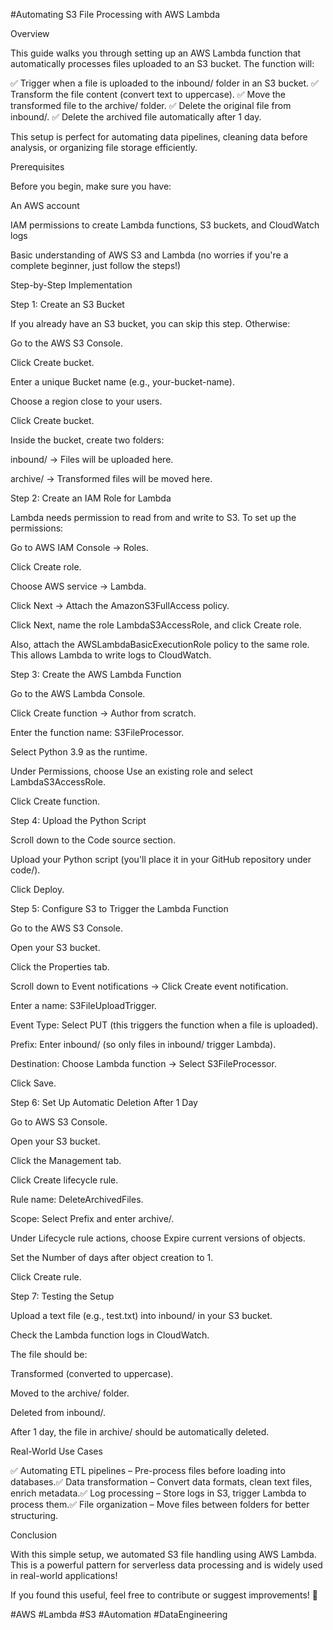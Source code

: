 #Automating S3 File Processing with AWS Lambda

Overview

This guide walks you through setting up an AWS Lambda function that automatically processes files uploaded to an S3 bucket. The function will:

✅ Trigger when a file is uploaded to the inbound/ folder in an S3 bucket.
✅ Transform the file content (convert text to uppercase).
✅ Move the transformed file to the archive/ folder.
✅ Delete the original file from inbound/.
✅ Delete the archived file automatically after 1 day.

This setup is perfect for automating data pipelines, cleaning data before analysis, or organizing file storage efficiently.

Prerequisites

Before you begin, make sure you have:

An AWS account

IAM permissions to create Lambda functions, S3 buckets, and CloudWatch logs

Basic understanding of AWS S3 and Lambda (no worries if you're a complete beginner, just follow the steps!)

Step-by-Step Implementation

Step 1: Create an S3 Bucket

If you already have an S3 bucket, you can skip this step. Otherwise:

Go to the AWS S3 Console.

Click Create bucket.

Enter a unique Bucket name (e.g., your-bucket-name).

Choose a region close to your users.

Click Create bucket.

Inside the bucket, create two folders:

inbound/ → Files will be uploaded here.

archive/ → Transformed files will be moved here.

Step 2: Create an IAM Role for Lambda

Lambda needs permission to read from and write to S3. To set up the permissions:

Go to AWS IAM Console → Roles.

Click Create role.

Choose AWS service → Lambda.

Click Next → Attach the AmazonS3FullAccess policy.

Click Next, name the role LambdaS3AccessRole, and click Create role.

Also, attach the AWSLambdaBasicExecutionRole policy to the same role. This allows Lambda to write logs to CloudWatch.

Step 3: Create the AWS Lambda Function

Go to the AWS Lambda Console.

Click Create function → Author from scratch.

Enter the function name: S3FileProcessor.

Select Python 3.9 as the runtime.

Under Permissions, choose Use an existing role and select LambdaS3AccessRole.

Click Create function.

Step 4: Upload the Python Script

Scroll down to the Code source section.

Upload your Python script (you'll place it in your GitHub repository under code/).

Click Deploy.

Step 5: Configure S3 to Trigger the Lambda Function

Go to the AWS S3 Console.

Open your S3 bucket.

Click the Properties tab.

Scroll down to Event notifications → Click Create event notification.

Enter a name: S3FileUploadTrigger.

Event Type: Select PUT (this triggers the function when a file is uploaded).

Prefix: Enter inbound/ (so only files in inbound/ trigger Lambda).

Destination: Choose Lambda function → Select S3FileProcessor.

Click Save.

Step 6: Set Up Automatic Deletion After 1 Day

Go to AWS S3 Console.

Open your S3 bucket.

Click the Management tab.

Click Create lifecycle rule.

Rule name: DeleteArchivedFiles.

Scope: Select Prefix and enter archive/.

Under Lifecycle rule actions, choose Expire current versions of objects.

Set the Number of days after object creation to 1.

Click Create rule.

Step 7: Testing the Setup

Upload a text file (e.g., test.txt) into inbound/ in your S3 bucket.

Check the Lambda function logs in CloudWatch.

The file should be:

Transformed (converted to uppercase).

Moved to the archive/ folder.

Deleted from inbound/.

After 1 day, the file in archive/ should be automatically deleted.

Real-World Use Cases

✅ Automating ETL pipelines – Pre-process files before loading into databases.✅ Data transformation – Convert data formats, clean text files, enrich metadata.✅ Log processing – Store logs in S3, trigger Lambda to process them.✅ File organization – Move files between folders for better structuring.

Conclusion

With this simple setup, we automated S3 file handling using AWS Lambda. This is a powerful pattern for serverless data processing and is widely used in real-world applications!

If you found this useful, feel free to contribute or suggest improvements! 🚀

#AWS #Lambda #S3 #Automation #DataEngineering

